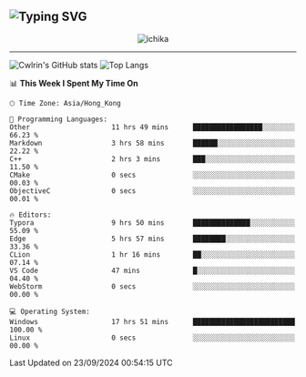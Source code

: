 ![Typing SVG](https://readme-typing-svg.demolab.com?font=Jost&size=24&pause=1000&color=7799EE&vCenter=true&multiline=true&random=false&width=435&height=100&lines=Hi+there;I'm+Sakurakouji+Nanaha;You+can+also+tell+me+Cwlrin%E2%98%86)
---
<p align="center">
  <img src="https://image.cwlrin.wiki/images/2024/06/17/Happy-Birthday2023---.png" alt="ichika" border="0" />
</p>

---
![Cwlrin's GitHub stats](https://github-readme-stats.vercel.app/api?username=cwlrin&show_icons=true&theme=buefy)
![Top Langs](https://github-readme-stats.vercel.app/api/top-langs/?username=cwlrin&layout=compact&hide=html,css)

<!--START_SECTION:waka-->
📊 **This Week I Spent My Time On** 

```text
🕑︎ Time Zone: Asia/Hong_Kong

💬 Programming Languages: 
Other                    11 hrs 49 mins      █████████████████░░░░░░░░   66.23 % 
Markdown                 3 hrs 58 mins       ██████░░░░░░░░░░░░░░░░░░░   22.22 % 
C++                      2 hrs 3 mins        ███░░░░░░░░░░░░░░░░░░░░░░   11.50 % 
CMake                    0 secs              ░░░░░░░░░░░░░░░░░░░░░░░░░   00.03 % 
ObjectiveC               0 secs              ░░░░░░░░░░░░░░░░░░░░░░░░░   00.01 % 

🔥 Editors: 
Typora                   9 hrs 50 mins       ██████████████░░░░░░░░░░░   55.09 % 
Edge                     5 hrs 57 mins       ████████░░░░░░░░░░░░░░░░░   33.36 % 
CLion                    1 hr 16 mins        ██░░░░░░░░░░░░░░░░░░░░░░░   07.14 % 
VS Code                  47 mins             █░░░░░░░░░░░░░░░░░░░░░░░░   04.40 % 
WebStorm                 0 secs              ░░░░░░░░░░░░░░░░░░░░░░░░░   00.00 % 

💻 Operating System: 
Windows                  17 hrs 51 mins      █████████████████████████   100.00 % 
Linux                    0 secs              ░░░░░░░░░░░░░░░░░░░░░░░░░   00.00 % 
```


 Last Updated on 23/09/2024 00:54:15 UTC
<!--END_SECTION:waka-->
